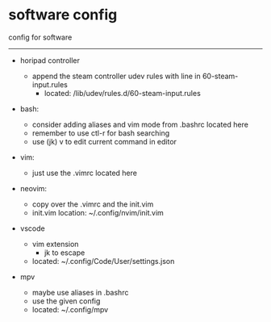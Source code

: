 # software config
config for software 

---

- horipad controller
    - append the steam controller udev rules with line in 60-steam-input.rules
        - located: /lib/udev/rules.d/60-steam-input.rules 

- bash:
  - consider adding aliases and vim mode from .bashrc located here
  - remember to use ctl-r for bash searching
  - use (jk) v to edit current command in editor

- vim:
    - just use the .vimrc located here

- neovim:
    - copy over the .vimrc and the init.vim
    - init.vim location: ~/.config/nvim/init.vim

- vscode
    - vim extension
        - jk to escape 
    - located: ~/.config/Code/User/settings.json

- mpv
    - maybe use aliases in .bashrc
    - use the given config
    - located: ~/.config/mpv

